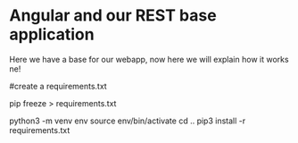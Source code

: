 # Angular and our REST base application
Here we have a base for our webapp, now here we will explain how it works ne!

#create a requirements.txt

pip freeze > requirements.txt

python3 -m venv env
source env/bin/activate
cd ..
pip3 install -r requirements.txt
